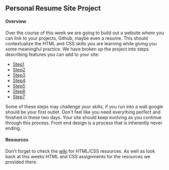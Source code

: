 ## Personal Resume Site Project

#### Overview
Over the course of this week we are going to build out a website where you can link to your projects, Github, maybe even a resume. This should contextualize the HTML and CSS skills you are learning while giving you some meaningful practice. We have broken up the project into steps describing features you can add to your site:

* [Step1](Step1)  
* [Step2](Step2)  
* [Step3](Step3)  
* [Step4](Step4)  
* [Step5](Step5)  
* [Step6](Step6)  
* [Step7](Step7)  

Some of these steps may challenge your skills, if you run into a wall google should be your first outlet. Don't feel like you need everything perfect and finished in these two days. Your site should keep evolving as you continue through this process. Front end design is a process that is inherently never ending.

#### Resources
Don't forget to check the [wiki][wiki] for HTML/CSS resources. As well as look back at this weeks HTML and CSS assignments for the resources we provided there.

[wiki]:https://github.com/SkillDistillery/SD-Core/wiki/Tutorials%20and%20References

